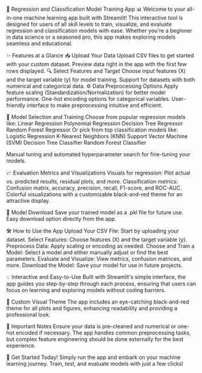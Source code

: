🚀 Regression and Classification Model Training App 📊
Welcome to your all-in-one machine learning app built with Streamlit! This interactive tool is designed for users of all skill levels to train, visualize, and evaluate regression and classification models with ease. Whether you're a beginner in data science or a seasoned pro, this app makes exploring models seamless and educational.

✨ Features at a Glance
📥 Upload Your Data
Upload CSV files to get started with your custom dataset.
Preview data right in the app with the first few rows displayed.
🔍 Select Features and Target
Choose input features (X) and the target variable (y) for model training.
Support for datasets with both numerical and categorical data.
⚙️ Data Preprocessing Options
Apply feature scaling (Standardization/Normalization) for better model performance.
One-hot encoding options for categorical variables.
User-friendly interface to make preprocessing intuitive and efficient.

🤖 Model Selection and Training
Choose from popular regression models like:
Linear Regression
Polynomial Regression
Decision Tree Regressor
Random Forest Regressor
Or pick from top classification models like:
Logistic Regression
K-Nearest Neighbors (KNN)
Support Vector Machine (SVM)
Decision Tree Classifier
Random Forest Classifier

Manual tuning and automated hyperparameter search for fine-tuning your models.

📈 Evaluation Metrics and Visualizations
Visuals for regression: Plot actual vs. predicted results, residual plots, and more.
Classification metrics: Confusion matrix, accuracy, precision, recall, F1-score, and ROC-AUC.
Colorful visualizations with a customizable black-and-red theme for an attractive display.

💾 Model Download
Save your trained model as a .pkl file for future use.
Easy download option directly from the app.

🛠️ How to Use the App
Upload Your CSV File: Start by uploading your dataset.
Select Features: Choose features (X) and the target variable (y).
Preprocess Data: Apply scaling or encoding as needed.
Choose and Train a Model: Select a model and either manually adjust or find the best parameters.
Evaluate and Visualize: View metrics, confusion matrices, and more.
Download the Model: Save your model for use in future projects.

💡 Interactive and Easy-to-Use
Built with Streamlit's simple interface, the app guides you step-by-step through each process, ensuring that users can focus on learning and exploring models without coding barriers.

🎨 Custom Visual Theme
The app includes an eye-catching black-and-red theme for all plots and figures, enhancing readability and providing a professional look.

📝 Important Notes
Ensure your data is pre-cleaned and numerical or one-hot encoded if necessary.
The app handles common preprocessing tasks, but complex feature engineering should be done externally for the best experience.

🚀 Get Started Today!
Simply run the app and embark on your machine learning journey. Train, test, and evaluate models with just a few clicks!
